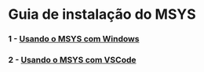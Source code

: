 # Guia de instalação do MSYS

<h3>1 - <a href="https://github.com/CleyltonAlcantara/MSYS/blob/main/Windows/README.md">Usando o MSYS com Windows</a></h3>  

<h3>2 - <a href="link">Usando o MSYS com VSCode</a></h3>  

